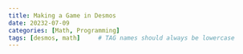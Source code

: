 ```yaml
---
title: Making a Game in Desmos
date: 20232-07-09 
categories: [Math, Programming]
tags: [desmos, math]     # TAG names should always be lowercase
---
```

